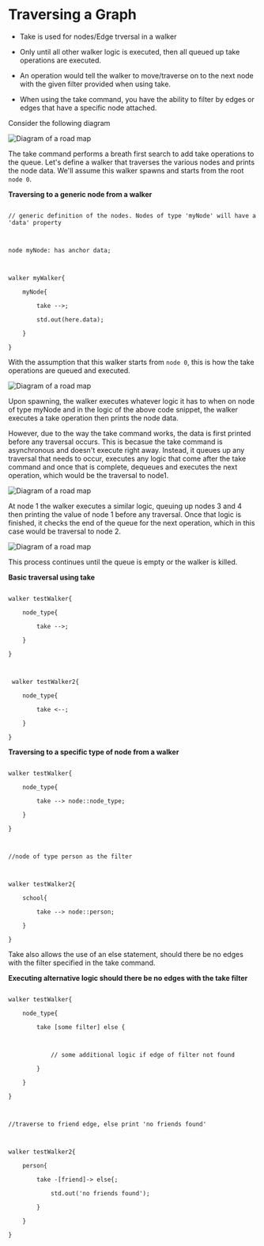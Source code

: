 # Traversing a Graph



* Take is used for nodes/Edge trversal in a walker 

* Only until all other walker logic is executed, then all queued up take operations are executed.

* An operation would tell the walker to move/traverse on to the next node with the given filter provided when using take.

* When using the take command, you have the ability to filter by edges or edges that have a specific node attached.



Consider the following diagram



![Diagram of a road map](../assets/take.png)



The take command performs a breath first search to add take operations to the queue. Let's define a walker that traverses the various nodes and prints the node data. We'll assume this walker spawns and starts from the root `node 0`.



**Traversing to a generic node from a walker**



```jac

// generic definition of the nodes. Nodes of type 'myNode' will have a 'data' property



node myNode: has anchor data;



walker myWalker{

    myNode{

        take -->;

        std.out(here.data);

    }

}

```



With the assumption that this walker starts from `node 0`, this is how the take operations are queued and executed.



![Diagram of a road map](../assets/take-2.png)



Upon spawning, the walker executes whatever logic it has to when on node of type myNode and in the logic of the above code snippet, the walker executes a take operation then prints the node data.



However, due to the way the take command works, the data is first printed before any traversal occurs. This is becasue the take command is asynchronous and doesn't execute right away. Instead, it queues up any traversal that needs to occur, executes any logic that come after the take command and once that is complete, dequeues and executes the next operation, which would be the traversal to node1.



![Diagram of a road map](../assets/take-3.png)



At node 1 the walker executes a similar logic, queuing up nodes 3 and 4 then printing the value of node 1 before any traversal. Once that logic is finished, it checks the end of the queue for the next operation, which in this case would be traversal to node 2.



![Diagram of a road map](../assets/take-4.png)



This process continues until the queue is empty or the walker is killed.



**Basic traversal using take**



```jac

walker testWalker{

    node_type{

        take -->;

    }

}



 walker testWalker2{

    node_type{

        take <--;

    }

}

```



**Traversing to a specific type of node from a walker**



```jac

walker testWalker{

    node_type{

        take --> node::node_type;

    }

}



//node of type person as the filter



walker testWalker2{

    school{

        take --> node::person;

    }

}

```



Take also allows the use of an else statement, should there be no edges with the filter specified in the take command.



**Executing alternative logic should there be no edges with the take filter**



```jac

walker testWalker{

    node_type{

        take [some filter] else {



            // some additional logic if edge of filter not found

        }

    }

}



//traverse to friend edge, else print 'no friends found'



walker testWalker2{

    person{

        take -[friend]-> else{;

            std.out('no friends found');

        }

    }

}

```
